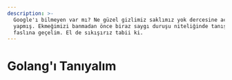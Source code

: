 ```yaml
---
description: >-
  Google'ı bilmeyen var mı? Ne güzel gizlimiz saklımız yok dercesine açık kaynak
  yapmış. Ekmeğimizi banmadan önce biraz saygı duruşu niteliğinde tanışma
  faslına geçelim. El de sıkışırız tabii ki.
---
```


# Golang'ı Tanıyalım

